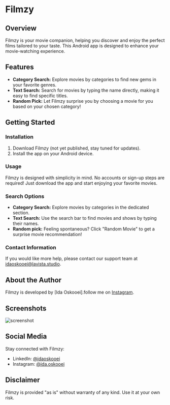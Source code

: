# Filmzy

## Overview
Filmzy is your movie companion, helping you discover and enjoy the perfect films tailored to your taste. This Android app is designed to enhance your movie-watching experience.

## Features
- **Category Search:** Explore movies by categories to find new gems in your favorite genres.
- **Text Search:** Search for movies by typing the name directly, making it easy to find specific titles.
- **Random Pick:** Let Filmzy surprise you by choosing a movie for you based on your chosen category!

## Getting Started
### Installation
1. Download Filmzy (not yet published, stay tuned for updates).
2. Install the app on your Android device.

### Usage
Filmzy is designed with simplicity in mind. No accounts or sign-up steps are required! Just download the app and start enjoying your favorite movies.

### Search Options
- **Category Search:** Explore movies by categories in the dedicated section.
- **Text Search:** Use the search bar to find movies and shows by typing their names.
- **Random pick:** Feeling spontaneous? Click "Random Movie" to get a surprise movie recommendation!

### Contact Information
If you would like more help, please contact our support team at idaoskooei@lavista.studio.

## About the Author
Filmzy is developed by [Ida Oskooei].follow me on [Instagram](https://instagram.com/ida.oskooei?igshid=NGVhN2U2NjQ0Yg%3D%3D&utm_source=qr).

## Screenshots
![screenshot](https://github.com/idaoskooei/Filmzy/assets/111448666/295ea093-a633-4fc2-b83d-6f38b3417304)

## Social Media
Stay connected with Filmzy:
- LinkedIn: [@idaoskooei](https://www.linkedin.com/in/ida-oskooei-android-dev/)
- Instagram: [@ida.oskooei](https://www.instagram.com/ida.oskooei?igshid=NGVhN2U2NjQ0Yg%3D%3D&utm_source=qr)
  
## Disclaimer
Filmzy is provided "as is" without warranty of any kind. Use it at your own risk.



